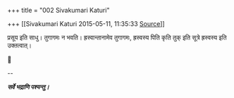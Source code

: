 +++
title = "002 Sivakumari Katuri"

+++
[[Sivakumari Katuri	2015-05-11, 11:35:33 [Source](https://groups.google.com/g/samskrita/c/SLJV7c9I_UI)]]



प्रसूय इति साधु। तुगागमः न भवति। ह्रस्वान्तानामेव तुगागमः, ह्रस्वस्य पिति कृति तुक् इति सूत्रे ह्रस्वस्य इति उक्तत्वात्।



--  

***सर्वे भद्राणि पश्यन्तु।***

